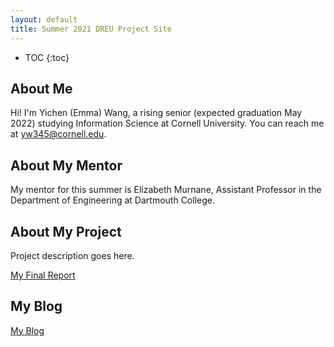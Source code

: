 ```yaml
---
layout: default
title: Summer 2021 DREU Project Site
---
```


* TOC
{:toc}

## About Me

Hi! I'm Yichen (Emma) Wang, a rising senior (expected graduation May 2022) studying Information Science at Cornell University. You can reach me at yw345@cornell.edu.

## About My Mentor

My mentor for this summer is Elizabeth Murnane, Assistant Professor in the Department of Engineering at Dartmouth College.

## About My Project

Project description goes here.

[My Final Report](files/finalreport.pdf)

## My Blog

[My Blog](blog.html)
